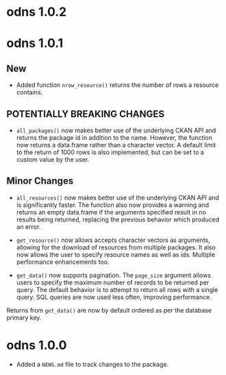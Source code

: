 # odns 1.0.2

# odns 1.0.1

## New
* Added function `nrow_resource()` returns the number of rows a resource
contains.

## POTENTIALLY BREAKING CHANGES
* `all_packages()` now makes better use of the underlying CKAN API and returns
the package id in addition to the name. However, the function now returns a 
data.frame rather than a character vector. A default limit to the return of 1000
rows is also implemented, but can be set to a custom value by the user.

## Minor Changes
* `all_resources()` now makes better use of the underlying CKAN API and is
significantly faster. The function also now provides a warning and returns an
empty data.frame if the arguments specified result in no results being returned,
replacing the previous behavior which produced an error.

* `get_resource()` now allows accepts character vectors as arguments, allowing
for the download of resources from multiple packages. It also now allows the
user to specify resource names as well as ids. Multiple performance enhancements
too.

* `get_data()` now supports pagination. The `page_size` argument allows users to
specify the maximum number of records to be returned per query. The default 
behavior is to attempt to return all rows with a single query. SQL queries are
now used less often, improving performance.

Returns from `get_data()` are now by default ordered as per the database primary
key.

# odns 1.0.0

* Added a `NEWS.md` file to track changes to the package.
